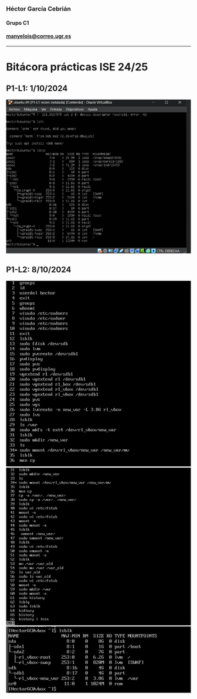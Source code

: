 ### Héctor García Cebrián 
#### Grupo C1
#### manyelois@correo.ugr.es
---

# Bitácora prácticas ISE 24/25

## P1-L1: 1/10/2024 
![Imagen lsblk p1-l1](/img/P1-L1.png)

## P1-L2: 8/10/2024
![Imagen history1 p1-l2](/img/L1-2.1.png)
![Imagen history1 p1-l2](/img/P1-L2.2.png)
![Imagen history1 p1-l2](/img/L1-2.3.png)


